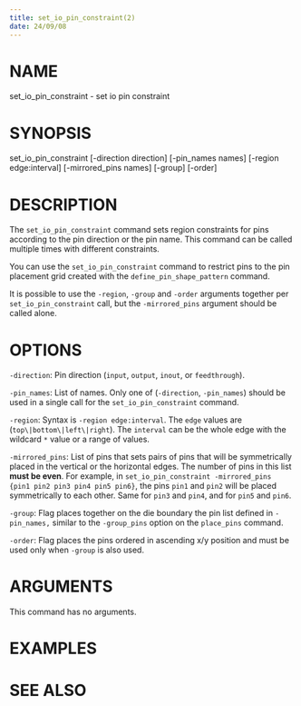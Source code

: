 ```yaml
---
title: set_io_pin_constraint(2)
date: 24/09/08
---
```


# NAME

set_io_pin_constraint - set io pin constraint

# SYNOPSIS

set_io_pin_constraint 
    [-direction direction]
    [-pin_names names]
    [-region edge:interval]
    [-mirrored_pins names]
    [-group]
    [-order]


# DESCRIPTION

The `set_io_pin_constraint` command sets region constraints for pins according
to the pin direction or the pin name. This command can be called multiple
times with different constraints.

You can use the `set_io_pin_constraint` command to restrict pins to the
pin placement grid created with the `define_pin_shape_pattern` command.

It is possible to use the `-region`, `-group` and `-order` arguments together
per `set_io_pin_constraint` call, but the `-mirrored_pins` argument should be
called alone.

# OPTIONS

`-direction`:  Pin direction (`input`, `output`, `inout`, or `feedthrough`).

`-pin_names`:  List of names. Only one of (`-direction`, `-pin_names`) should be used in a single call for the `set_io_pin_constraint` command.

`-region`:  Syntax is `-region edge:interval`. The `edge` values are (`top\|bottom\|left\|right`). The `interval` can be the whole edge with the wildcard `*` value or a range of values.

`-mirrored_pins`:  List of pins that sets pairs of pins that will be symmetrically placed in the vertical or the horizontal edges. The number of pins in this list **must be even**. For example, in `set_io_pin_constraint -mirrored_pins {pin1 pin2 pin3 pin4 pin5 pin6}`, the pins `pin1` and `pin2` will be placed symmetrically to each other. Same for `pin3` and `pin4`, and for `pin5` and `pin6`.

`-group`:  Flag places together on the die boundary the pin list defined in `-pin_names,` similar to the `-group_pins` option on the `place_pins` command.

`-order`:  Flag places the pins ordered in ascending x/y position and must be used only when `-group` is also used.

# ARGUMENTS

This command has no arguments.

# EXAMPLES

# SEE ALSO
